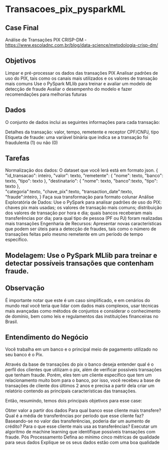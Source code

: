 # Transacoes_pix_pysparkML

## Case Final
Análise de Transações PIX
CRISP-DM - https://www.escoladnc.com.br/blog/data-science/metodologia-crisp-dm/

## Objetivos
Limpar e pré-processar os dados das transações PIX
Analisar padrões de uso do PIX, tais como os canais mais utilizados e os valores de transação mais comuns
Use o PySpark MLlib para treinar e avaliar um modelo de detecção de fraude
Avaliar o desempenho do modelo e fazer recomendações para melhorias futuras
## Dados
O conjunto de dados inclui as seguintes informações para cada transação:

Detalhes da transação: valor, tempo, remetente e receptor CPF/CNPJ, tipo
Etiqueta de fraude: uma variável binária que indica se a transação foi fraudulenta (1) ou não (0)
## Tarefas
Normalização dos dados:
O dataset que você lerá está em formato json.
{
  "id_transacao": inteiro,
  "valor": texto,
  "remetente": {
      "nome": texto,
      "banco": texto,
      "tipo": texto
  }, 
  "destinatario": {
      "nome": texto, 
      "banco":texto,
      "tipo": texto
  },          
  "categoria":texto,
  "chave_pix":texto,
  "transaction_date":texto,
  "fraude":inteiro,
}
Faça sua transformação para formato colunar
Análise Exploratória de Dados: Use o PySpark para analisar padrões de uso do PIX:
chaves pix mais usadas;
os valores de transação mais comuns;
distribuição dos valores de transação por hora e dia;
quais bancos receberam mais transferências por dia;
para qual tipo de pessoa (PF ou PJ) foram realizadas mais transações
Engenharia de Recursos: Apresentar novas características que podem ser úteis para a detecção de fraudes, tais como o número de transações feitas pelo mesmo remetente em um período de tempo específico.
## Modelagem: Use o PySpark MLlib para treinar e detectar possíveis transações que contenham fraude.
## Observação
É importante notar que este é um caso simplificado, e em cenários do mundo real você teria que lidar com dados mais complexos, usar técnicas mais avançadas como métodos de conjuntos e considerar o conhecimento de domínio, bem como leis e regulamentos das instituições financeiras no Brasil.

## Entendimento do Negócio
Você trabalha em um banco e o principal meio de pagamento utilizado no seu banco é o Pix.

Através da base de transações do pix o banco deseja entender qual é o perfil dos clientes que utilizam o pix, além de verificar possíveis transações que tenham fraude. Porém, eles tem um cliente específico que tem um relacionamento muito bom para o banco, por isso, você recebeu a base de transações de cliente dos últimos 2 anos e precisa a partir dela criar um relatório contendo as principais características das transações.

Então, resumindo, temos dois principais objetivos para esse case:

Obter valor a partir dos dados
Para qual banco esse cliente mais transfere?
Qual é a média de transferências por período que esse cliente faz?
Baseando-se no valor das transferências, poderia dar um aumento de crédito?
Para o que esse cliente mais usa as transferências?
Executar um algoritmo de machine learning que identifique possíveis transações com fraude.
Pós Processamento
Defina ao mínimo cinco métricas de qualidade para seus dados
Explique se os seus dados estão com uma boa qualidade
